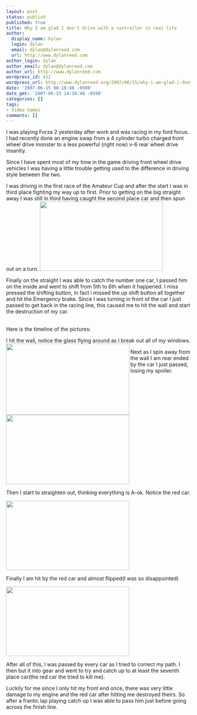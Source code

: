 ```yaml
---
layout: post
status: publish
published: true
title: Why I am glad I don't drive with a controller in real life
author:
  display_name: Dylan
  login: dylan
  email: dylan@dylanreed.com
  url: http://www.dylanreed.com
author_login: dylan
author_email: dylan@dylanreed.com
author_url: http://www.dylanreed.com
wordpress_id: 412
wordpress_url: http://www.dylanreed.org/2007/06/15/why-i-am-glad-i-dont-drive-with-a-controller-in-real-life/
date: '2007-06-15 08:16:46 -0500'
date_gmt: '2007-06-15 14:16:46 -0500'
categories: []
tags:
- Video Games
comments: []
---
```

<p>I was playing Forza 2 yesterday after work and was racing in my ford focus. I had recently done an engine swap from a 4 cylinder turbo charged front wheel drive monster to a less powerful (right now) v-6 rear wheel drive insanity.</p>
<p>Since I have spent most of my time in the game driving front wheel drive vehicles I was having a little trouble getting used to the difference in driving style between the two.</p>
<p>I was driving in the first race of the Amateur Cup and after the start I was in third place fighting my way up to first. Prior to getting on the big straight away I was still in third having caught the second place car and then spun out on a turn. <img src="http://farm2.static.flickr.com/1141/552334021_bfabd71e29.jpg?v=0" height="189" width="336" /></p>
<p>Finally on the straight I was able to catch the number one car, I passed him on the inside and went to shift from 5th to 6th when it happened. I miss pressed the shifting button, in fact i missed the up shift button all together and hit the Emergency brake. Since I was turning in front of the car I just passed to get back in the racing line, this caused me to hit the wall and start the destruction of my car.</p>
<p><!--adsense#banner--><br />
Here is the timeline of the pictures:</p>
<p>I hit the wall, notice the glass flying around as I break out all of my windows.<img src="http://farm2.static.flickr.com/1106/552111202_5db9976209.jpg?v=0" align="left" height="194" width="336" /></p>
<p>Next as I spin away from the wall I am rear ended by the car I just passed, losing my spoiler.</p>
<p><img src="http://farm2.static.flickr.com/1355/552111358_9415349bd6.jpg?v=0" height="189" width="336" /></p>
<p>Then I start to straighten out, thinking everything is A-ok. Notice the red car.</p>
<p><img src="http://farm2.static.flickr.com/1010/552111508_54f4919bef.jpg?v=0" height="189" width="336" /></p>
<p>Finally I am hit by the red car and almost flipped(I was so disappointed)</p>
<p><img src="http://farm2.static.flickr.com/1410/552334599_69b54d43c0.jpg?v=0" height="189" width="336" /></p>
<p>After all of this, I was passed by every car as I tried to correct my path. I then but it into gear and went to try and catch up to at least the seventh place car(the red car the tried to kill me).</p>
<p>Luckily for me since I only hit my front end once, there was very little damage to my engine and the red car after hitting me destroyed theirs. So after a frantic lap playing catch up I was able to pass him just before going across the finish line.</p>
<p><!--adsense--></p>
